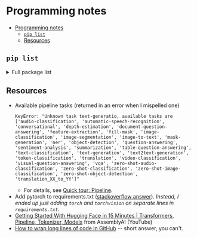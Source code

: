 # Programming notes

- [Programming notes](#programming-notes)
  - [`pip list`](#pip-list)
  - [Resources](#resources)

## `pip list`

<details>
  <summary>Full package list</summary>
Install requirements and the following will be installed.

```
Package                 Version
----------------------- --------
absl-py                 1.4.0
aiohttp                 3.8.4
aiosignal               1.3.1
astunparse              1.6.3
async-timeout           4.0.2
attrs                   23.1.0
cachetools              5.3.1
certifi                 2023.5.7
charset-normalizer      3.2.0
click                   8.1.4
filelock                3.12.2
flatbuffers             23.5.26
frozenlist              1.3.3
fsspec                  2023.6.0
gast                    0.4.0
google-auth             2.21.0
google-auth-oauthlib    1.0.0
google-pasta            0.2.0
grpcio                  1.56.0
h5py                    3.9.0
huggingface-hub         0.16.4
idna                    3.4
Jinja2                  3.1.2
joblib                  1.3.1
keras                   2.13.1
libclang                16.0.0
Markdown                3.4.3
MarkupSafe              2.1.3
mpmath                  1.3.0
multidict               6.0.4
mypy-extensions         1.0.0
networkx                3.1
nltk                    3.8.1
numpy                   1.24.3
oauthlib                3.2.2
openai                  0.27.8
opt-einsum              3.3.0
packaging               23.1
Pillow                  10.0.0
pip                     23.1.2
protobuf                4.23.4
pyasn1                  0.5.0
pyasn1-modules          0.3.0
pyre-extensions         0.0.29
PyYAML                  6.0
regex                   2023.6.3
requests                2.31.0
requests-oauthlib       1.3.1
rsa                     4.9
safetensors             0.3.1
setuptools              58.1.0
six                     1.16.0
sympy                   1.12
tensorboard             2.13.0
tensorboard-data-server 0.7.1
tensorflow              2.13.0
tensorflow-estimator    2.13.0
tensorflow-macos        2.13.0
termcolor               2.3.0
tokenizers              0.13.3
torch                   2.0.1
torchvision             0.15.2
tqdm                    4.65.0
transformers            4.30.2
typing_extensions       4.5.0
typing-inspect          0.9.0
urllib3                 1.26.16
Werkzeug                2.3.6
wheel                   0.40.0
wrapt                   1.15.0
xformers                0.0.20
yarl                    1.9.2
```
</details>

## Resources
* Available pipeline tasks (returned in an error when I mispelled one)
  ```
  KeyError: "Unknown task text-generatio, available tasks are ['audio-classification', 'automatic-speech-recognition', 'conversational', 'depth-estimation', 'document-question-answering', 'feature-extraction', 'fill-mask', 'image-classification', 'image-segmentation', 'image-to-text', 'mask-generation', 'ner', 'object-detection', 'question-answering', 'sentiment-analysis', 'summarization', 'table-question-answering', 'text-classification', 'text-generation', 'text2text-generation', 'token-classification', 'translation', 'video-classification', 'visual-question-answering', 'vqa', 'zero-shot-audio-classification', 'zero-shot-classification', 'zero-shot-image-classification', 'zero-shot-object-detection', 'translation_XX_to_YY']"
  ```
  - For details, see [Quick tour: Pipeline](https://huggingface.co/docs/transformers/main/en/quicktour#pipeline).
* Add pytorch to requirements.txt ([stackoverflow answer](https://stackoverflow.com/questions/60912744/install-pytorch-from-requirements-txt)). *Instead, I ended up just adding `torch` and `torchvision` on separate lines in `requirements.txt`.*
* [Getting Started With Hugging Face in 15 Minutes | Transformers, Pipeline, Tokenizer, Models](https://www.youtube.com/watch?v=QEaBAZQCtwE) from AssemblyAI (YouTube)
* [How to wrap long lines of code in GitHub](https://stackoverflow.com/questions/41238148/how-to-wrap-long-lines-inside-of-markdown-code-in-github-and-gitlab-issu) -- short answer, you can't.